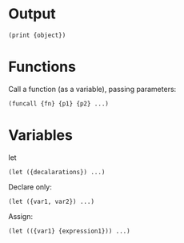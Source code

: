 # Output

```
(print {object})
```

# Functions

Call a function (as a variable), passing parameters:
```
(funcall {fn} {p1} {p2} ...)
```

# Variables

let
```
(let ({decalarations}) ...)
```

Declare only:
```
(let ({var1, var2}) ...)
```

Assign:
```
(let (({var1} {expression1})) ...)
```
